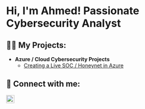 <h1>Hi, I'm Ahmed! Passionate Cybersecurity Analyst</h1>

<h2>👨‍💻 My Projects:</h2>

- <b>Azure / Cloud Cybersecurity Projects</b>
  - [Creating a Live SOC / Honeynet in Azure](https://github.com/ahmednur55/Azure-Soc)


<h2> 🤳 Connect with me:</h2>


[<img align="left" alt="Ahmed | LinkedIn" width="22px" src="https://cdn.jsdelivr.net/npm/simple-icons@v3/icons/linkedin.svg" />][linkedin]

[linkedin]: https://www.linkedin.com/in/ahmednur/
